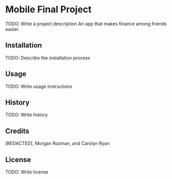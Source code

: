 
# Mobile Final Project
TODO: Write a project description
An app that makes finance among friends easier. 
## Installation
TODO: Describe the installation process
## Usage
TODO: Write usage instructions
## History
TODO: Write history
## Credits
[REDACTED], Morgan Rozman, and Carolyn Ryan
## License
TODO: Write license
